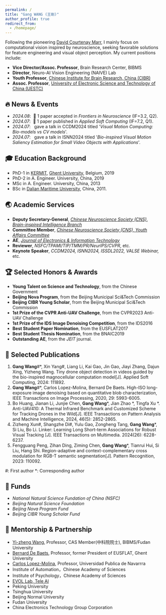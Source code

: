 ```yaml
---
permalink: /
title: "Gang WANG (王剛)"
author_profile: true
redirect_from: 
  - /homepage/
---
```


Following the pioneering [David Courtenay Marr](https://en.wikipedia.org/wiki/David_Marr_(neuroscientist)), I mainly focus on computational vision inspired by neuroscience, seeking favorable solutions for feature engineering and visual object perception.
My current positions include:

* **Vice Director/Assoc. Professor**, Brain Research Center, BIBMS
* **Director**,                       Neuro-AI Vision Engineering (NAIVE) Lab
* **Youth Professor**,                [Chinese Institute for Brain Research, China (CIBR)](https://en.cibr.ac.cn/)
* **Assoc. Professor**,               [University of Electronic Science and Technology of China (UESTC)](https://en.uestc.edu.cn/)


🔥 News & Events
-
* *2024.08*: &nbsp;🎉 1 paper accepted in *Frontiers in Neuroscience* (IF=3.2, Q2).
* *2024.07*: &nbsp;🎊 1 paper published in *Applied Soft Computing* (IF=7.2, Q1).
* *2024.07*: &nbsp; gave a talk in CCDM2024 titled '*Visual Motion Computing: Bio-models vs CV models*'.
* *2024.07*: &nbsp; gave a talk in ISNN2024 titled '*Bio-inspired Visual Motion Saliency Estimation for Small Video Objects with Applications*'.


🎓 Education Background
-
* PhD-1 in [KERMIT](https://kermit.ugent.be/ "KERMIT"), [Ghent University](https://en.wikipedia.org/wiki/Ghent_University), Belgium, 2019
* PhD-2 in A. Engineer. University, China, 2019
* MSc in A. Engineer. University, China, 2013
* BSc in [Dalian Maritime University](https://en.wikipedia.org/wiki/Dalian_Maritime_University), China, 2011.



🌏 Academic Services
-
* **Deputy Secretary-General**, *[Chinese Neuroscience Society (CNS)](https://www.cns.org.cn/en/)*, *[Brain-inspired Intelligence Branch](https://www.cns.org.cn/about_02_society_24.html)*
* **Committee Member**, [*Chinese Neuroscience Society (CNS), Youth Affairs Committee*](https://www.cns.org.cn/about_02_committee_03.html)
* **AE**, [*Journal of Electronics & Information Technology*](https://jeit.ac.cn/indexen.htm)
* **Reviewer**, *NSFC/TPAMI/TIP/TMM/PR/NeurIPS/CVPR*, etc.
* **Keynote Speaker**, *CCDM2024, ISNN2024, ISSDL2022, VALSE Webinar,* etc.


🏆 Selected Honors & Awards
-
* **Young Talent on Science and Technology**, from the Chinese Government
* **Beijing Nova Program**, from the Beijing Municipal Sci&Tech Commission
* **Beijing CIBR Young Scholar**, from the Beijing Municipal Sci&Tech Commission
* **1st Prize of the CVPR Anti-UAV Challenge**,  from the CVPR2023 Anti-UAV Challenge
* **1st Prize of the IDS Image Denoising Competition**, from the IDS2016
* **Best Student Paper Nomination**, from the EUSFLAT2017
* **Best Student Thesis Nomination**, from the BNAIC2019
* **Outstanding AE**, from the *JEIT* journal.

📝 Selected Publications
-
1. **Gang Wang**#*, Xin Yang#, Liang Li, Kai Gao, Jin Gao, Jiayi Zhang, Dajun Xing, Yizheng Wang. Tiny drone object detection in videos guided by the bio-inspired magnocellular computation model[J]. Applied Soft Computing, 2024: 111892.  
2. **Gang Wang**#*, Carlos Lopez-Molina, Bernard De Baets. High-ISO long-exposure image denoising based on quantitative blob characterization, IEEE Transactions on Image Processing, 2020, 29: 5993-6005.
3. Bo Huang, Jianan Li, Junjie Chen, **Gang Wang***,  Jian Zhao *, Tingfa Xu *. Anti-UAV410: A Thermal Infrared Benchmark and Customized Scheme for Tracking Drones in the Wild[J]. IEEE Transactions on Pattern Analysis and Machine Intelligence, 2024, 46(5): 2852-2865.
4. Zizheng Xun#, Shangzhe Di#, Yulu Gao, Zongheng Tang, **Gang Wang***, Si Liu, Bo Li. Linker: Learning Long Short-term Associations for Robust Visual Tracking [J]. IEEE Transactions on Multimedia. 2024(26): 6228-6237.
5. Fengguang Peng, Zihan Ding, Ziming Chen, **Gang Wang***, Tianrui Hui, Si Liu, Hang Shi. Region-adaptive and context-complementary cross modulation for RGB-T semantic segmentation[J]. Pattern Recognition, 2023: 110092. 

#: First author
*: Corresponding author


🏦 Funds
-
* *National Natural Science Fundation of China (NSFC)*
* *Beijing Natural Science Foundation* 
* *Beijing Nova Program Fund*
* *Beijing CIBR Young Scholar Fund*


🤝 Mentorship & Partnership
-
* [Yi-zheng Wang](https://casad.cas.cn/ysxx2022/ysmd/smkx/202201/t20220111_4821762.html), Professor, CAS Member(中科院院士), BIBMS/Fudan University
* [Bernard De Baets](https://ai.ugent.be/people/BernardDeBaets.en.html), Professor, former President of EUSFLAT, Ghent University
* [Carlos Lopez-Molina](https://www.unavarra.es/pdi?uid=810097&dato=tutorias), Professor, Universidad Publica de Navarrra
* Institute of Automation，Chinese Academy of Sciences
* Institute of Psychology，Chinese Academy of Sciences
* [EVOL Lab, Tele AI](https://zhaoj9014.github.io/)
* Peking University
* Tsinghua University
* Beijing Normal University
* Fudan University
* China Electronics Technology Group Corporation
